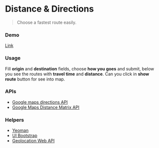# Distance & Directions

> Choose a fastest route easily.

### Demo

[Link](https://thulioph.github.io/distance-direction)

### Usage

Fill **origin** and **destination** fields, choose **how you goes** and submit, below you see the routes with **travel time** and **distance**. Can you click in **show route** button for see into map.

### APIs

- [Google maps directions API](https://developers.google.com/maps/documentation/directions/)
- [Google Maps Distance Matrix API](https://developers.google.com/maps/documentation/distance-matrix/)

### Helpers

- [Yeoman](http://yeoman.io/)
- [UI Bootstrap](https://angular-ui.github.io/bootstrap/)
- [Geolocation Web API](https://developer.mozilla.org/en-US/docs/Web/API/NavigatorGeolocation)
